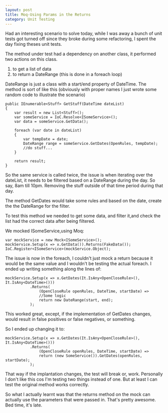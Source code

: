 ```yaml
---
layout: post
title: Moq-Using Params in the Returns
category: Unit Testing
---
```


Had an interesting scenario to solve today, while I was away a bunch of unit tests got turned off since they broke during some refactoring, I spent the day fixing theses unit tests.

The method under test had a dependency on another class, it performed two actions on this class.

1. to get a list of data
2. to return a DateRange (this is done in a foreach loop)
 
DateRange is just a class with a start/end property of DateTime. The method is sort of like this (obviously with proper names I just wrote some random code to illustrate the scenario)

    public IEnumerable<Stuff> GetStuff(DateTime dateList)
    {
        var result = new List<Stuff>();
        var someService = IoC.Resolve<ISomeService>();
        var data = someService.GetData();
        
        foreach (var date in dateList)
        {
            var tempDate = date;
            DateRange range = someService.GetDates(OpenRules, tempDate);
            //do stuff...
        }
        
        return result;
    }

So the same service is called twice, the issue is when iterating over the dateList, it needs to be filtered based on a DateRange during the day. So say, 8am till 10pm. Removing the stuff outside of that time period during that day.

<!--excerpt-->

The method GetDates would take some rules and based on the date, create the the DateRange for the filter.

To test this method we needed to get some data, and filter it,and check the list had the correct data after being filtered.

We mocked ISomeService,using Moq:

    var mockService = new Mock<ISomeService>();
    mockService.Setup(x => x.GetData()).Returns(FakeData());
    IoC.Register<ISomeService>(mockService.Object);
    
The issue is now in the foreach, I couldn't just mock a return because it would be the same value and I wouldn't be testing the actual foreach. I ended up writing something along the lines of:

    mockService.Setup(x => x.GetDates(It.IsAny<OpenCloseRule>(), It.IsAny<DateTime>()))
               .Returns(
                   (OpenCloseRule openRules, DateTime, startDate) =>
                   //Some logic
                   return new DateRange(start, end);
               );
              
This worked great, except, if the implementation of GetDates changes, would result in false positives or false negatives, or something.

So I ended up changing it to:

    mockService.Setup(x => x.GetDates(It.IsAny<OpenCloseRule>(), It.IsAny<DateTime>()))
               .Returns(
                   (OpenCloseRule openRules, DateTime, startDate) =>
                   return (new SomeService()).GetDates(openRules, startDate);
               );
            
That way if the implantation changes, the test will break or, work. Personally I don't like this cos I'm testing two things instead of one. But at least I can test the original method works correctly.

So what I actually learnt was that the returns method on the mock can actually use the parameters that were passed in. That's pretty awesome. Bed time, it's late.
